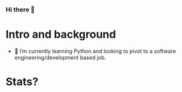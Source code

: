 ### Hi there 👋

# Intro and background
- 🌱 I’m currently learning Python and looking to pivot to a software engineering/development based job. 

# Stats?
